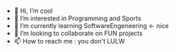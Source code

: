 - 👋 Hi, I’m cool
- 👀 I’m interested in Programming and Sports
- 🌱 I’m currently learning SoftwareEngeneering <- nice 
- 💞️ I’m looking to collaborate on FUN projects
- 📫 How to reach me : you don't LULW

<!---
Its a ✨ special ✨ repository because its `README.md` (this file) appears on your GitHub profile.
You can click the Preview link to take a look at your changes.
--->
